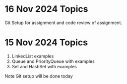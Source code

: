 
# 16 Nov 2024 Topics

Git Setup for assignment and code review of assignment. 

# 15 Nov 2024 Topics

1. LinkedList examples 
2. Queue and PriorityQueue with examples
3. Set and HashSet with examples

Note Git setup will be done today 